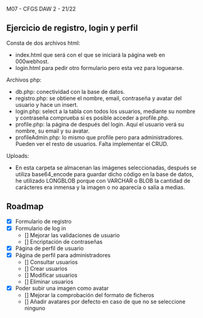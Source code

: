 M07 - CFGS DAW 2 - 21/22
## Ejercicio de registro, login y perfil

Consta de dos archivos html:
- index.html que será con el que se iniciará la página web en 000webhost.
- login.html para pedir otro formulario pero esta vez para loguearse.

Archivos php:
- db.php: conectividad con la base de datos.
- registro.php: se obtiene el nombre, email, contraseña y avatar del usuario y hace un insert.
- login.php: select a la tabla con todos los usuarios, mediante su nombre y contraseña comprueba si es posible acceder a profile.php.
- profile.php: la página de después del login. Aquí el usuario verá su nombre, su email y su avatar.
- profileAdmin.php: lo mismo que profile pero para administradores. Pueden ver el resto de usuarios. Falta implementar el CRUD.

Uploads:
- En esta carpeta se almacenan las imágenes seleccionadas, después se utiliza base64_encode para guardar dicho código en la base de datos, he utilizado LONGBLOB porque con VARCHAR o BLOB la cantidad de carácteres era inmensa y la imagen o no aparecía o salía a medias.

## Roadmap
- [x] Formulario de registro
- [x] Formulario de log in
    - [] Mejorar las validaciones de usuario
    - [] Encriptación de contraseñas
- [x] Página de perfil de usuario
- [x] Página de perfil para administradores
    - [] Consultar usuarios
    - [] Crear usuarios
    - [] Modificar usuarios
    - [] Eliminar usuarios
- [x] Poder subir una imagen como avatar
    - [] Mejorar la comprobación del formato de ficheros
    - [] Añadir avatares por defecto en caso de que no se seleccione ninguno
